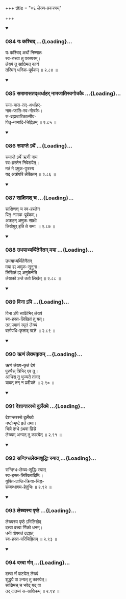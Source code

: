 +++
title = "०६ लेख्य-प्रकरणम्"

+++

<div class="js_include" includetitle="true" newlevelforh1="3" unfilled url="/kalpAntaram/smRtiH/yAjJNavalkyaH/mUlam/02_vyavahAraH/06_lekhya-prakaraNam/084_yaH_kashchid.md">
<details open><summary><h3>084 यः कश्चिद् ...{Loading}...</h3></summary>

यः कश्चिद् अर्थो निष्णातः  
स्व-रुच्या तु परस्परम्।  
लेख्यं तु साक्षिमत् कार्यं  
तस्मिन् धनिक-पूर्वकम्  ॥ २.८४ ॥
</details>
</div>
<div class="js_include" includetitle="true" newlevelforh1="3" unfilled url="/kalpAntaram/smRtiH/yAjJNavalkyaH/mUlam/02_vyavahAraH/06_lekhya-prakaraNam/085_samAmAsatadardhAhar_nAmajAtisvagotrakaiH.md">
<details open><summary><h3>085 समामासतद्अर्धाहर् नामजातिस्वगोत्रकैः ...{Loading}...</h3></summary>

समा-मास-तद्-अर्धाहर्-  
नाम-जाति-स्व-गोत्रकैः।  
स-ब्रह्मचारिकात्मीय-  
पितृ-नामादि-चिह्नितम्  ॥ २.८५ ॥
</details>
</div>
<div class="js_include" includetitle="true" newlevelforh1="3" unfilled url="/kalpAntaram/smRtiH/yAjJNavalkyaH/mUlam/02_vyavahAraH/06_lekhya-prakaraNam/086_samApte.arthe.md">
<details open><summary><h3>086 समाप्ते ऽर्थे ...{Loading}...</h3></summary>

समाप्ते ऽर्थे ऋणी नाम  
स्व-हस्तेन निवेशयेत्।  
मतं मे ऽमुक-पुत्रस्य  
यद् अत्रोपरि लेखितम्  ॥ २.८६ ॥
</details>
</div>
<div class="js_include" includetitle="true" newlevelforh1="3" unfilled url="/kalpAntaram/smRtiH/yAjJNavalkyaH/mUlam/02_vyavahAraH/06_lekhya-prakaraNam/087_sAxiNash_cha.md">
<details open><summary><h3>087 साक्षिणश् च ...{Loading}...</h3></summary>

साक्षिणश् च स्व-हस्तेन  
पितृ-नामक-पूर्वकम्।  
अत्राहम् अमुकः साक्षी  
लिखेयुर् इति ते समाः  ॥ २.८७ ॥
</details>
</div>
<div class="js_include" includetitle="true" newlevelforh1="3" unfilled url="/kalpAntaram/smRtiH/yAjJNavalkyaH/mUlam/02_vyavahAraH/06_lekhya-prakaraNam/088_ubhayAbhyarthitenaitan_mayA.md">
<details open><summary><h3>088 उभयाभ्यर्थितेनैतन् मया ...{Loading}...</h3></summary>

उभयाभ्यर्थितेनैतन्  
मया ह्य् अमुक-सूनुना।  
लिखितं ह्य् अमुकेनेति  
लेखको ऽन्ते ततो लिखेत्  ॥ २.८८ ॥
</details>
</div>
<div class="js_include" includetitle="true" newlevelforh1="3" unfilled url="/kalpAntaram/smRtiH/yAjJNavalkyaH/mUlam/02_vyavahAraH/06_lekhya-prakaraNam/089_vinA.api.md">
<details open><summary><h3>089 विना ऽपि ...{Loading}...</h3></summary>

विना ऽपि साक्षिभिर् लेख्यं  
स्व-हस्त-लिखितं तु यत्।  
तत् प्रमाणं स्मृतं लेख्यं  
बलोपधि-कृताद् ऋते  ॥ २.८९ ॥
</details>
</div>
<div class="js_include" includetitle="true" newlevelforh1="3" unfilled url="/kalpAntaram/smRtiH/yAjJNavalkyaH/mUlam/02_vyavahAraH/06_lekhya-prakaraNam/090_RNaM_lekhyakRtan.md">
<details open><summary><h3>090 ऋणं लेख्यकृतन् ...{Loading}...</h3></summary>

ऋणं लेख्य-कृतं देयं  
पुरुषैस् त्रिभिर् एव तु।  
आधिस् तु भुज्यते तावद्  
यावत् तन् न प्रदीयते  ॥ २.९० ॥
</details>
</div>
<div class="js_include" includetitle="true" newlevelforh1="3" unfilled url="/kalpAntaram/smRtiH/yAjJNavalkyaH/mUlam/02_vyavahAraH/06_lekhya-prakaraNam/091_deshAntarasthe_durlekhye.md">
<details open><summary><h3>091 देशान्तरस्थे दुर्लेख्ये ...{Loading}...</h3></summary>

देशान्तरस्थे दुर्लेख्ये  
नष्टोन्मृष्टे हृते तथा।  
भिन्ने दग्धे ऽथवा छिन्ने  
लेख्यम् अन्यत् तु कारयेत्  ॥ २.९१ ॥
</details>
</div>
<div class="js_include" includetitle="true" newlevelforh1="3" unfilled url="/kalpAntaram/smRtiH/yAjJNavalkyaH/mUlam/02_vyavahAraH/06_lekhya-prakaraNam/092_sandigdhalekhyashuddhiH_syAt.md">
<details open><summary><h3>092 सन्दिग्धलेख्यशुद्धिः स्यात् ...{Loading}...</h3></summary>

सन्दिग्ध-लेख्य-शुद्धिः स्यात्  
स्व-हस्त-लिखितादिभिः।  
युक्ति-प्राप्ति-क्रिया-चिह्न-  
सम्बन्धागम-हेतुभिः  ॥ २.९२ ॥
</details>
</div>
<div class="js_include" includetitle="true" newlevelforh1="3" unfilled url="/kalpAntaram/smRtiH/yAjJNavalkyaH/mUlam/02_vyavahAraH/06_lekhya-prakaraNam/093_lekhyasya_pRShThe.md">
<details open><summary><h3>093 लेख्यस्य पृष्ठे ...{Loading}...</h3></summary>

लेख्यस्य पृष्ठे ऽभिलिखेद्  
दत्त्वा दत्त्वा र्णिको धनम्।  
धनी वोपगतं दद्यात्  
स्व-हस्त-परिचिह्नितम्  ॥ २.९३ ॥
</details>
</div>
<div class="js_include" includetitle="true" newlevelforh1="3" unfilled url="/kalpAntaram/smRtiH/yAjJNavalkyaH/mUlam/02_vyavahAraH/06_lekhya-prakaraNam/094_dattvA_rNam.md">
<details open><summary><h3>094 दत्त्वा र्णम् ...{Loading}...</h3></summary>

दत्त्वा र्णं पाटयेल् लेख्यं  
शुद्ध्यै वा ऽन्यत् तु कारयेत्।  
साक्षिमच् च भवेद् यद् वा  
तद् दातव्यं स-साक्षिकम्   ॥ २.९४ ॥
</details>
</div>
